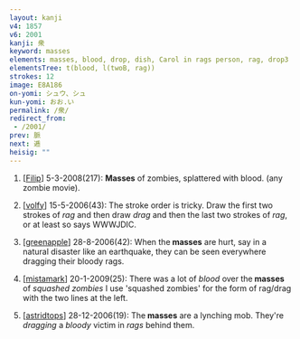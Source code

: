 ```yaml
---
layout: kanji
v4: 1857
v6: 2001
kanji: 衆
keyword: masses
elements: masses, blood, drop, dish, Carol in rags person, rag, drop3
elementsTree: t(blood, l(twoB, rag))
strokes: 12
image: E8A186
on-yomi: シュウ、シュ
kun-yomi: おお.い
permalink: /衆/
redirect_from:
 - /2001/
prev: 脈
next: 逓
heisig: ""
---
```


1) [<a href="http://kanji.koohii.com/profile/Filip">Filip</a>] 5-3-2008(217): <strong>Masses</strong> of zombies, splattered with blood. (any zombie movie).

2) [<a href="http://kanji.koohii.com/profile/volfy">volfy</a>] 15-5-2006(43): The stroke order is tricky. Draw the first two strokes of <em>rag</em> and then draw <em>drag</em> and then the last two strokes of <em>rag</em>, or at least so says WWWJDIC.

3) [<a href="http://kanji.koohii.com/profile/greenapple">greenapple</a>] 28-8-2006(42): When the<strong> masses</strong> are hurt, say in a natural disaster like an earthquake, they can be seen everywhere dragging their bloody rags.

4) [<a href="http://kanji.koohii.com/profile/mistamark">mistamark</a>] 20-1-2009(25): There was a lot of <em>blood</em> over the<strong> masses</strong> of <em>squashed zombies</em> I use &#039;squashed zombies&#039; for the form of rag/drag with the two lines at the left.

5) [<a href="http://kanji.koohii.com/profile/astridtops">astridtops</a>] 28-12-2006(19): The<strong> masses</strong> are a lynching mob. They&#039;re <em>dragging</em> a <em>bloody</em> victim in <em>rags</em> behind them.

